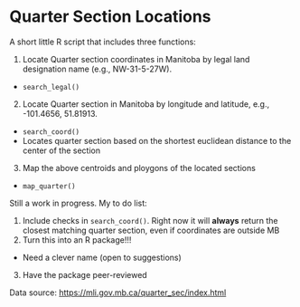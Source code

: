 # Quarter Section Locations

A short little R script that includes three functions:

1) Locate Quarter section coordinates in Manitoba by legal land designation name (e.g., NW-31-5-27W). 
  - `search_legal()` 
2) Locate Quarter section in Manitoba by longitude and latitude, e.g., -101.4656, 51.81913.
  - `search_coord()`
  - Locates quarter section based on the shortest euclidean distance to the center of the section
3) Map the above centroids and ploygons of the located sections 
  - `map_quarter()`

Still a work in progress. My to do list:
1) Include checks in `search_coord()`. Right now it will **always** return the closest matching quarter section, even if coordinates are outside MB
2) Turn this into an R package!!!
  - Need a clever name (open to suggestions)
3) Have the package peer-reviewed

Data source: https://mli.gov.mb.ca/quarter_sec/index.html
